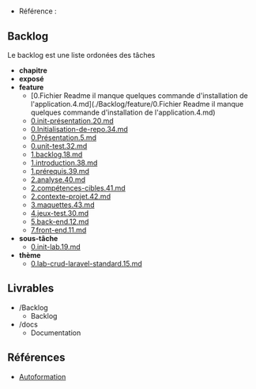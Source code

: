 #  

- Référence :   

 

## Backlog 

Le backlog est une liste ordonées des tâches 

- **chapitre** 
- **exposé** 
- **feature** 
  - [0.Fichier Readme  il manque quelques commande d'installation de l'application.4.md](./Backlog/feature/0.Fichier Readme  il manque quelques commande d'installation de l'application.4.md) 
  - [0.init-présentation.20.md](./Backlog/feature/0.init-présentation.20.md) 
  - [0.Initialisation-de-repo.34.md](./Backlog/feature/0.Initialisation-de-repo.34.md) 
  - [0.Présentation.5.md](./Backlog/feature/0.Présentation.5.md) 
  - [0.unit-test.32.md](./Backlog/feature/0.unit-test.32.md) 
  - [1.backlog.18.md](./Backlog/feature/1.backlog.18.md) 
  - [1.introduction.38.md](./Backlog/feature/1.introduction.38.md) 
  - [1.prérequis.39.md](./Backlog/feature/1.prérequis.39.md) 
  - [2.analyse.40.md](./Backlog/feature/2.analyse.40.md) 
  - [2.compétences-cibles.41.md](./Backlog/feature/2.compétences-cibles.41.md) 
  - [2.contexte-projet.42.md](./Backlog/feature/2.contexte-projet.42.md) 
  - [3.maquettes.43.md](./Backlog/feature/3.maquettes.43.md) 
  - [4.jeux-test.30.md](./Backlog/feature/4.jeux-test.30.md) 
  - [5.back-end.12.md](./Backlog/feature/5.back-end.12.md) 
  - [7.front-end.11.md](./Backlog/feature/7.front-end.11.md) 
- **sous-tâche** 
  - [0.init-lab.19.md](./Backlog/sous-tâche/0.init-lab.19.md) 
- **thème** 
  - [0.lab-crud-laravel-standard.15.md](./Backlog/thème/0.lab-crud-laravel-standard.15.md) 
## Livrables 

 

- /Backlog 
  - Backlog 
- /docs 
  - Documentation 
## Références 

 

- [Autoformation](#) 

